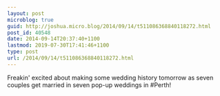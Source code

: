 ```yaml
---
layout: post
microblog: true
guid: http://joshua.micro.blog/2014/09/14/t511086368840118272.html
post_id: 40548
date: 2014-09-14T20:37:40+1100
lastmod: 2019-07-30T17:41:46+1100
type: post
url: /2014/09/14/t511086368840118272.html
---
```

Freakin' excited about making some wedding history tomorrow as seven couples get married in seven pop-up weddings in #Perth!
